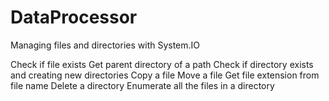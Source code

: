# DataProcessor
Managing files and directories with System.IO

Check if file exists
Get parent directory of a path
Check if directory exists and creating new directories
Copy a file
Move a file
Get file extension from file name
Delete a directory
Enumerate all the files in a directory
